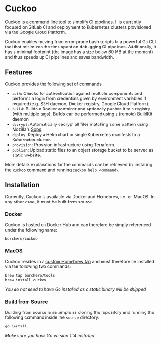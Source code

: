 # Cuckoo

Cuckoo is a command line tool to simplify CI pipelines. It is currently focused on GitLab CI and deployment to Kubernetes clusters provisioned via the Google Cloud Platform.

Cuckoo enables moving from error-prone bash scripts to a powerful Go CLI tool that minimizes the time spent on debugging CI pipelines. Additionally, it has a minimal footprint (the image has a size below 60 MB at the moment) and thus speeds up CI pipelines and saves bandwidth.

## Features

Cuckoo provides the following set of commands:

* `auth`: Checks for authentication against multiple components and performs a login from credentials given by environment variables if required (e.g. SSH daemon, Docker registry, Google Cloud Platform).
* `build`: Builds a Docker container and optionally pushes it to a registry (with multiple tags). Builds can be performed using a (remote) BuildKit daemon.
* `decrypt`: Automatically decrypt all files matching some pattern using Mozilla's [Sops](https://github.com/mozilla/sops).
* `deploy`: Deploy a Helm chart or single Kubernetes manifests to a Kubernetes cluster.
* `provision`: Provision infrastructure using Terraform.
* `publish`: Upload static files to an object storage bucket to be served as static website.

More details explanations for the commands can be retrieved by installing the `cuckoo` command and running `cuckoo help <command>`.

## Installation

Currently, Cuckoo is available via Docker and Homebrew, i.e. on MacOS. In any other case, it must be built from source.

### Docker

Cuckoo is hosted on Docker Hub and can therefore be simply referenced under the following name:

```
borchero/cuckoo
```

### MacOS

Cuckoo resides in a [custom Homebrew tap](https://github.com/borchero/homebrew) and must therefore be installed via the following two commands:

```bash
brew tap borchero/tools
brew install cuckoo
```

*You do not need to have Go installed as a static binary will be shipped.*

### Build from Source

Building from source is as simple as cloning the repository and running the following command inside the `source` directory:

```bash
go install
```

*Make sure you have Go version 1.14 installed.*
